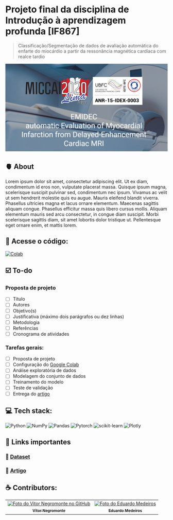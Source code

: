 ﻿# Projeto final da disciplina de Introdução à aprendizagem profunda [IF867]
> Classificação/Segmentação de dados de avaliação automática do enfarte do miocárdio a partir da ressonância magnética cardíaca com realce tardio

<img src="image.png" alt="EMIDEC-image" width="800">

## 🫀 About
Lorem ipsum dolor sit amet, consectetur adipiscing elit. Ut ex diam, condimentum id eros non, vulputate placerat massa. Quisque ipsum magna, scelerisque suscipit pulvinar sed, condimentum nec ipsum. Vivamus ac velit ut sem hendrerit molestie quis eu augue. Mauris eleifend blandit viverra. Phasellus ultricies magna et lacus ornare elementum. Maecenas sagittis aliquam congue. Phasellus efficitur massa quis libero cursus mollis. Aliquam elementum mauris sed arcu consectetur, in congue diam suscipit. Morbi scelerisque sagittis diam, sit amet lobortis dolor tristique ut. Pellentesque eget ornare enim, et mattis lorem.

## 🚀 Acesse o código: 
[![Colab](https://img.shields.io/badge/Colab-0D1117?style=for-the-badge&logo=googlecolab)]()

## ☑️ To-do
### Proposta de projeto
- [ ] Título
- [ ] Autores
- [ ] Objetivo(s)
- [ ] Justificativa (máximo dois parágrafos ou dez linhas)
- [ ] Metodologia
- [ ] Referências
- [ ] Cronograma de atividades

### Tarefas gerais:
- [ ] Proposta de projeto
- [ ] Configuração do [Google Colab]()
- [ ] Análise exploratória de dados
- [ ] Modelagem do conjunto de dados
- [ ] Treinamento do modelo
- [ ] Teste de validação
- [ ] Entrega do [artigo](https://www.ieee.org/conferences/publishing/templates.html?authuser=0)

## 💻 Tech stack:
![Python](https://img.shields.io/badge/python-0D1117?style=for-the-badge&logo=python)
![NumPy](http://img.shields.io/badge/numpy-0D1117?style=for-the-badge&logo=Numpy&logoColor=blue)
![Pandas](https://img.shields.io/badge/pandas-0D1117?style=for-the-badge&logo=Pandas&logoColor=654FF0)
![Pytorch](https://img.shields.io/badge/PyTorch-0D1117?style=for-the-badge&logo=pytorch&logoColor=EE4C2C)
![scikit-learn](https://img.shields.io/badge/scikit--learn-0D1117.svg?style=for-the-badge&logo=scikit-learn&logoColor=orange)
![Plotly](https://img.shields.io/badge/Plotly-0D1117?style=for-the-badge&logo=plotly&logoColor=777BB4)


## 🔗 Links importantes
### 🌱 [Dataset](https://emidec.com/)
### 📜 [Artigo](#)


## ☕ Contributors:

<table>
  <tr>
    <td align="center">
      <a href="https://github.com/vitornegromonte" title="GitHub de Vitor">
        <img src="https://avatars.githubusercontent.com/u/61950660?v=4" width="100px;" alt="Foto do Vitor Negromonte no GitHub"/><br>
        <sub>
          <b>Vitor Negromonte</b>
        </sub>
      </a>
    </td>
    <td align="center">
      <a href="https://github.com/egm3" title="GitHub de Eduardo">
        <img src="https://avatars.githubusercontent.com/u/37548107?v=4" width="100px;" alt="Foto do Eduardo Medeiros"/><br>
        <sub>
          <b>Eduardo Medeiros</b>
        </sub>
      </a>
    </td>
  </tr>
</table>
